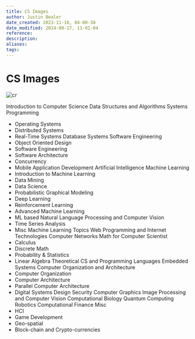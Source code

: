 ```yaml
---
title: CS Images
author: Justin Bealer
date_created: 2023-11-16, 04-00-38
date_modified: 2024-09-17, 11-01-04
reference: 
description: 
aliases: 
tags: 
---
```

# CS Images

![cr](https://i.imgur.com/gR2o48X.jpg)

Introduction to Computer Science
Data Structures and Algorithms
Systems Programming
- Operating Systems
- Distributed Systems
- Real-Time Systems
Database Systems
Software Engineering
- Object Oriented Design
- Software Engineering
- Software Architecture
- Concurrency
- Mobile Application Development
Artificial Intelligence
Machine Learning
- Introduction to Machine Learning
- Data Mining
- Data Science
- Probabilistic Graphical Modeling
- Deep Learning
- Reinforcement Learning
- Advanced Machine Learning
- ML based Natural Language Processing and Computer Vision
- Time Series Analysis
- Misc Machine Learning Topics
Web Programming and Internet Technologies
Computer Networks
Math for Computer Scientist
- Calculus
- Discrete Math
- Probability & Statistics
- Linear Algebra
Theoretical CS and Programming Languages
Embedded Systems
Computer Organization and Architecture
- Computer Organization
- Computer Architecture
- Parallel Computer Architecture
- Digital Systems Design
Security
Computer Graphics
Image Processing and Computer Vision
Computational Biology
Quantum Computing
Robotics
Computational Finance
Misc
- HCI
- Game Development
- Geo-spatial
- Block-chain and Crypto-currencies

